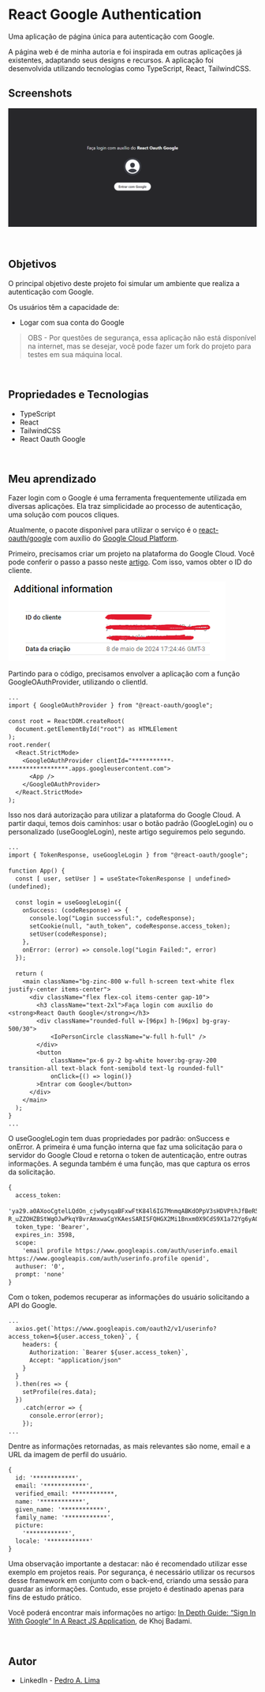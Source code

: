 # React Google Authentication

Uma aplicação de página única para autenticação com Google.

A página web é de minha autoria e foi inspirada em outras aplicações já existentes, adaptando seus designs e recursos. A aplicação foi desenvolvida utilizando tecnologias como TypeScript, React, TailwindCSS.

## Screenshots

![#](./public/desktop-view.png)

</br>

## Objetivos

O principal objetivo deste projeto foi simular um ambiente que realiza a autenticação com Google.

Os usuários têm a capacidade de:
- Logar com sua conta do Google

> OBS - Por questões de segurança, essa aplicação não está disponível na internet, mas se desejar, você pode fazer um fork do projeto para testes em sua máquina local.

</br>

## Propriedades e Tecnologias

- TypeScript
- React
- TailwindCSS
- React Oauth Google

</br>

## Meu aprendizado

Fazer login com o Google é uma ferramenta frequentemente utilizada em diversas aplicações. Ela traz simplicidade ao processo de autenticação, uma solução com poucos cliques.

Atualmente, o pacote disponível para utilizar o serviço é o [react-oauth/google](https://www.npmjs.com/package/@react-oauth/google) com auxílio do [Google Cloud Platform](https://console.cloud.google.com/).

Primeiro, precisamos criar um projeto na plataforma do Google Cloud. Você pode conferir o passo a passo neste [artigo](https://livefiredev.com/in-depth-guide-sign-in-with-google-in-a-react-js-application/). Com isso, vamos obter o ID do cliente.

![#](./public/clientid.png)

Partindo para o código, precisamos envolver a aplicação com a função GoogleOAuthProvider, utilizando o clientId.

```tsx
...
import { GoogleOAuthProvider } from "@react-oauth/google";

const root = ReactDOM.createRoot(
  document.getElementById("root") as HTMLElement
);
root.render(
  <React.StrictMode>
    <GoogleOAuthProvider clientId="***********-*****************.apps.googleusercontent.com">
      <App />
    </GoogleOAuthProvider>
  </React.StrictMode>
);
```

Isso nos dará autorização para utilizar a plataforma do Google Cloud. A partir daqui, temos dois caminhos: usar o botão padrão (GoogleLogin) ou o personalizado (useGoogleLogin), neste artigo seguiremos pelo segundo. 

```tsx
...
import { TokenResponse, useGoogleLogin } from "@react-oauth/google";

function App() {
  const [ user, setUser ] = useState<TokenResponse | undefined>(undefined);

  const login = useGoogleLogin({
    onSuccess: (codeResponse) => {
      console.log("Login successful:", codeResponse);
      setCookie(null, "auth_token", codeResponse.access_token);
      setUser(codeResponse);
    },
    onError: (error) => console.log("Login Failed:", error)
  });

  return (
    <main className="bg-zinc-800 w-full h-screen text-white flex justify-center items-center">
      <div className="flex flex-col items-center gap-10">
        <h3 className="text-2xl">Faça login com auxílio do <strong>React Oauth Google</strong></h3>
        <div className="rounded-full w-[96px] h-[96px] bg-gray-500/30">
            <IoPersonCircle className="w-full h-full" />
        </div>
        <button 
            className="px-6 py-2 bg-white hover:bg-gray-200 transition-all text-black font-semibold text-lg rounded-full" 
            onClick={() => login()}
        >Entrar com Google</button>
      </div>
    </main>
  );
}
...
```

O useGoogleLogin tem duas propriedades por padrão: onSuccess e onError. A primeira é uma função interna que faz uma solicitação para o servidor do Google Cloud e retorna o token de autenticação, entre outras informações. A segunda também é uma função, mas que captura os erros da solicitação.

```tsx
{
  access_token: 
    'ya29.a0AXooCgtelLQdOn_cjw0ysqaBFxwFtK84l6IG7MnmqABKdOPpV3sHDVPthJfBeR5f9EkywvtOP3JcqPAKzycMQDEGJWorXWVG6Q7cECqe1GzrmmTMA8CBTx97lqR3d6rk35Ettf2-R_uZZOHZBStWgOJwPkqYBvrAmxwaCgYKAesSARISFQHGX2Mi1Bnxm0X9CdS9X1a72Yg6yA0170',
  token_type: 'Bearer',
  expires_in: 3598,
  scope: 
    'email profile https://www.googleapis.com/auth/userinfo.email https://www.googleapis.com/auth/userinfo.profile openid',
  authuser: '0',
  prompt: 'none'
}
```

Com o token, podemos recuperar as informações do usuário solicitando a API do Google.

```tsx
...
  axios.get(`https://www.googleapis.com/oauth2/v1/userinfo?access_token=${user.access_token}`, {
    headers: {
      Authorization: `Bearer ${user.access_token}`,
      Accept: "application/json"
    }
  }
  ).then(res => {
    setProfile(res.data);
  })
    .catch(error => {
      console.error(error);
    });
...
```

Dentre as informações retornadas, as mais relevantes são nome, email e a URL da imagem de perfil do usuário.

```tsx
{
  id: '************',
  email: '************',
  verified_email: ************,
  name: '************',
  given_name: '************',
  family_name: '************',
  picture: 
    '************',
  locale: '************'
}
```

Uma observação importante a destacar: não é recomendado utilizar esse exemplo em projetos reais. Por segurança, é necessário utilizar os recursos desse framework em conjunto com o back-end, criando uma sessão para guardar as informações. Contudo, esse projeto é destinado apenas para fins de estudo prático.

Você poderá encontrar mais informações no artigo: [In Depth Guide: “Sign In With Google” In A React JS Application](https://livefiredev.com/in-depth-guide-sign-in-with-google-in-a-react-js-application/), de Khoj Badami.

</br>

## Autor

- LinkedIn - [Pedro A. Lima](https://www.linkedin.com/in/pedroalima6/)